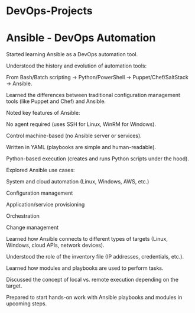 # DevOps-Projects
# Ansible - DevOps Automation

Started learning Ansible as a DevOps automation tool.

Understood the history and evolution of automation tools:

From Bash/Batch scripting → Python/PowerShell → Puppet/Chef/SaltStack → Ansible.

Learned the differences between traditional configuration management tools (like Puppet and Chef) and Ansible.

Noted key features of Ansible:

No agent required (uses SSH for Linux, WinRM for Windows).

Control machine-based (no Ansible server or services).

Written in YAML (playbooks are simple and human-readable).

Python-based execution (creates and runs Python scripts under the hood).

Explored Ansible use cases:

System and cloud automation (Linux, Windows, AWS, etc.)

Configuration management

Application/service provisioning

Orchestration

Change management

Learned how Ansible connects to different types of targets (Linux, Windows, cloud APIs, network devices).

Understood the role of the inventory file (IP addresses, credentials, etc.).

Learned how modules and playbooks are used to perform tasks.

Discussed the concept of local vs. remote execution depending on the target.

Prepared to start hands-on work with Ansible playbooks and modules in upcoming steps.
